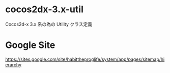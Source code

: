 # cocos2dx-3.x-util
Cocos2d-x 3.x 系の為の Utility クラス定義

# Google Site
https://sites.google.com/site/habittheproglife/system/app/pages/sitemap/hierarchy